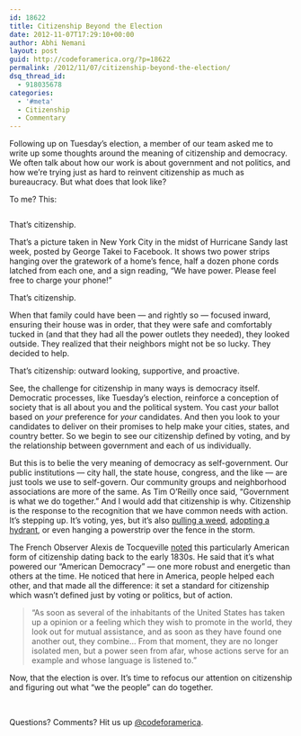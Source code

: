 ```yaml
---
id: 18622
title: Citizenship Beyond the Election
date: 2012-11-07T17:29:10+00:00
author: Abhi Nemani
layout: post
guid: http://codeforamerica.org/?p=18622
permalink: /2012/11/07/citizenship-beyond-the-election/
dsq_thread_id:
  - 918035678
categories:
  - '#meta'
  - Citizenship
  - Commentary
---
```

Following up on Tuesday&#8217;s election, a member of our team asked me to write up some thoughts around the meaning of citizenship and democracy. We often talk about how our work is about government and not politics, and how we&#8217;re trying just as hard to reinvent citizenship as much as bureaucracy. But what does that look like?

To me? This:

<img class="aligncenter size-full wp-image-18631" title="fence" src="http://codeforamerica.org/wp-content/uploads/2012/11/fence.png" alt="" />

That’s citizenship.

That’s a picture taken in New York City in the midst of Hurricane Sandy last week, posted by George Takei to Facebook. It shows two power strips hanging over the gratework of a home’s fence, half a dozen phone cords latched from each one, and a sign reading, “We have power. Please feel free to charge your phone!”

That’s citizenship.

When that family could have been &#8212; and rightly so &#8212; focused inward, ensuring their house was in order, that they were safe and comfortably tucked in (and that they had all the power outlets they needed), they looked outside. They realized that their neighbors might not be so lucky. They decided to help.

That’s citizenship: outward looking, supportive, and proactive.

See, the challenge for citizenship in many ways is democracy itself. Democratic processes, like Tuesday&#8217;s election, reinforce a conception of society that is all about you and the political system. You cast _your_ ballot based on _your_ preference for _your_ candidates. And then you look to your candidates to deliver on their promises to help make your cities, states, and country better. So we begin to see our citizenship defined by voting, and by the relationship between government and each of us individually.

But this is to belie the very meaning of democracy as self-government. Our public institutions &#8212; city hall, the state house, congress, and the like &#8212; are just tools we use to self-govern. Our community groups and neighborhood associations are more of the same. As Tim O’Reilly once said, &#8220;Government is what we do together.&#8221; And I would add that citizenship is why. Citizenship is the response to the recognition that we have common needs with action. It’s stepping up. It’s voting, yes, but it’s also [pulling a weed](http://codeforamerica.org/2010/06/30/on-government-big-and-small-and-weeding/), [adopting a hydrant](http://codeforamerica.org/?cfa_project=adopt-a-hydrant), or even hanging a powerstrip over the fence in the storm.

The French Observer Alexis de Tocqueville [noted](http://xroads.virginia.edu/~HYPER/DETOC/toc_indx.html) this particularly American form of citizenship dating back to the early 1830s. He said that it’s what powered our &#8220;American Democracy&#8221; &#8212; one more robust and energetic than others at the time. He noticed that here in America, people helped each other, and that made all the difference: it set a standard for citizenship which wasn’t defined just by voting or politics, but of action.

> &#8220;As soon as several of the inhabitants of the United States has taken up a opinion or a feeling which they wish to promote in the world, they look out for mutual assistance, and as soon as they have found one another out, they combine&#8230; From that moment, they are no longer isolated men, but a power seen from afar, whose actions serve for an example and whose language is listened to.&#8221;

Now, that the election is over. It’s time to refocus our attention on citizenship and figuring out what &#8220;we the people&#8221; can do together.

&nbsp;

Questions? Comments? Hit us up <a href="http://twitter.com/codeforamerica" target="_blank">@codeforamerica</a>.